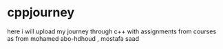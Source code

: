 # cppjourney
here i will upload my journey through c++ with assignments from courses as from mohamed abo-hdhoud , mostafa saad
